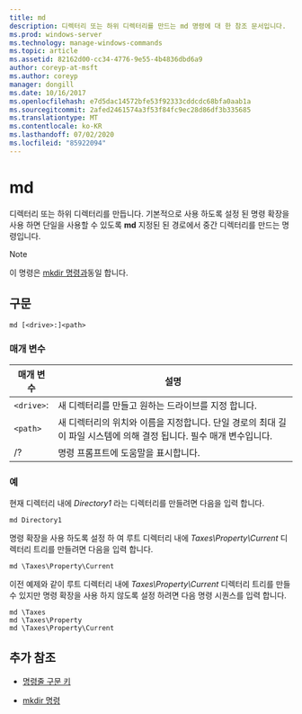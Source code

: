 ```yaml
---
title: md
description: 디렉터리 또는 하위 디렉터리를 만드는 md 명령에 대 한 참조 문서입니다.
ms.prod: windows-server
ms.technology: manage-windows-commands
ms.topic: article
ms.assetid: 82162d00-cc34-4776-9e55-4b4836dbd6a9
author: coreyp-at-msft
ms.author: coreyp
manager: dongill
ms.date: 10/16/2017
ms.openlocfilehash: e7d5dac14572bfe53f92333cddcdc68bfa0aab1a
ms.sourcegitcommit: 2afed2461574a3f53f84fc9ec28d86df3b335685
ms.translationtype: MT
ms.contentlocale: ko-KR
ms.lasthandoff: 07/02/2020
ms.locfileid: "85922094"
---
```

# <a name="md"></a>md

디렉터리 또는 하위 디렉터리를 만듭니다. 기본적으로 사용 하도록 설정 된 명령 확장을 사용 하면 단일을 사용할 수 있도록 **md** 지정된 된 경로에서 중간 디렉터리를 만드는 명령입니다.

> [!NOTE]
> 이 명령은 [mkdir 명령과](mkdir.md)동일 합니다.

## <a name="syntax"></a>구문

```
md [<drive>:]<path>
```

### <a name="parameters"></a>매개 변수

| 매개 변수 | 설명 |
| --------- | ----------- |
| `<drive>`: | 새 디렉터리를 만들고 원하는 드라이브를 지정 합니다. |
| `<path>` | 새 디렉터리의 위치와 이름을 지정합니다. 단일 경로의 최대 길이 파일 시스템에 의해 결정 됩니다. 필수 매개 변수입니다. |
| /? | 명령 프롬프트에 도움말을 표시합니다. |

### <a name="examples"></a>예

현재 디렉터리 내에 *Directory1* 라는 디렉터리를 만들려면 다음을 입력 합니다.

```
md Directory1
```

명령 확장을 사용 하도록 설정 하 여 루트 디렉터리 내에 *Taxes\Property\Current* 디렉터리 트리를 만들려면 다음을 입력 합니다.

```
md \Taxes\Property\Current
```

이전 예제와 같이 루트 디렉터리 내에 *Taxes\Property\Current* 디렉터리 트리를 만들 수 있지만 명령 확장을 사용 하지 않도록 설정 하려면 다음 명령 시퀀스를 입력 합니다.

```
md \Taxes
md \Taxes\Property
md \Taxes\Property\Current
```

## <a name="additional-references"></a>추가 참조

- [명령줄 구문 키](command-line-syntax-key.md)

- [mkdir 명령](mkdir.md)